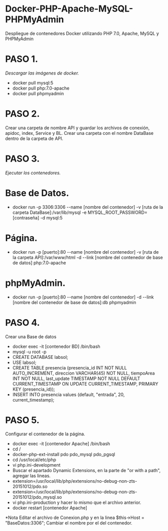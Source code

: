# Docker-PHP-Apache-MySQL-PHPMyAdmin
Despliegue de contenedores Docker utilizando PHP 7.0, Apache, MySQL y PHPMyAdmin

# PASO 1.
*Descargar las imágenes de docker.*
* docker pull mysql:5
* docker pull php:7.0-apache
* docker pull phpmyadmin
# PASO 2.
Crear una carpeta de nombre API y guardar los archivos de conexión, apidoc, index, Service y BL.
Crear una carpeta con el nombre DataBase dentro de la carpeta de API.

# PASO 3.
*Ejecutar los contenedores.*
# Base de Datos.
* docker run -p 3306:3306 --name [nombre del contenedor] -v [ruta de la carpeta DataBase]:/var/lib/mysql -e MYSQL_ROOT_PASSWORD=[contraseña] -d mysql:5
# Página.
* docker run -p [puerto]:80 --name [nombre del contenedor] -v [ruta de la carpeta API]:/var/www/html -d --link [nombre del contenedor de base de datos] php:7.0-apache
# phpMyAdmin.
* docker run -p [puerto]:80 --name [nombre del contenedor] -d --link [nombre del contenedor de base de datos]:db phpmyadmin

# PASO 4.
Crear una Base de datos
* docker exec -it [contenedor BD] /bin/bash
* mysql -u root -p
* CREATE DATABASE labsol;
* USE labsol;
* CREATE TABLE presencia (presencia_id INT NOT NULL AUTO_INCREMENT, direccion VARCHAR(45) NOT NULL, tiempoArea INT NOT NULL, last_update TIMESTAMP NOT NULL DEFAULT CURRENT_TIMESTAMP ON UPDATE CURRENT_TIMESTAMP, PRIMARY KEY  (presencia_id));
* INSERT INTO presencia values (default, "entrada", 20, current_timestamp);
# PASO 5.
Configurar el contenedor de la página.
* docker exec -it [contenedor Apache] /bin/bash
* cd /
* docker-php-ext-install pdo pdo_mysql pdo_pgsql
* cd /usr/local/etc/php
* vi php.ini-development
* Buscar el apartado Dynamic Extensions, en la parte de "or with a path", agregar las lineas.
* extension=/usr/local/lib/php/extensions/no-debug-non-zts-20151012/pdo.so
* extension=/usr/local/lib/php/extensions/no-debug-non-zts-20151012/pdo_mysql.so
* vi php.ini-production y hacer lo mismo que el archivo anterior.
* docker restart [contenedor Apache]

*Nota
Editar el archivo de Conexion.php y en la linea $this->Host = "BaseDatos:3306";
Cambiar el nombre por el del contenedor.

  
